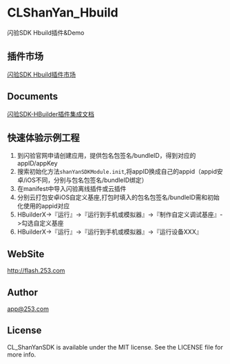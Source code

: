 # CLShanYan_Hbuild

闪验SDK Hbuild插件&Demo

## 插件市场
[闪验SDK Hbuild插件市场](http://ext.dcloud.net.cn/plugin?id=645)

## Documents
[闪验SDK-HBuilder插件集成文档](https://github.com/253CL/CLShanYan_Hbuild/wiki/闪验SDK-HBuilder插件集成文档)

## 快速体验示例工程
 1. 到闪验官网申请创建应用，提供包名包签名/bundleID，得到对应的appID/appKey
 2. 搜索初始化方法`shanYanSDKModule.init`,将appID换成自己的appid（appid安卓/iOS不同，分别与包名包签名/bundleID绑定）
 3. 在manifest中导入闪验离线插件或云插件
 4. 分别云打包安卓iOS自定义基座,打包时填入的包名包签名/bundleID需和初始化使用的appid对应
 5. HBuilderX->『运行』->『运行到手机或模拟器』->『制作自定义调试基座』->勾选自定义基座
 6. HBuilderX->『运行』->『运行到手机或模拟器』->『运行设备XXX』
 
## WebSite
http://flash.253.com

## Author

app@253.com

## License

CL_ShanYanSDK is available under the MIT license. See the LICENSE file for more info.

